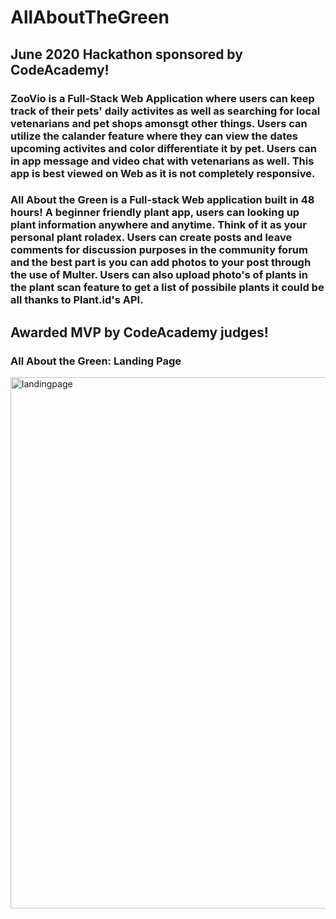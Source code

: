 # AllAboutTheGreen

## June 2020 Hackathon sponsored by CodeAcademy!

### ZooVio is a Full-Stack Web Application where users can keep track of their pets' daily activites as well as searching for local vetenarians and pet shops amonsgt other things. Users can utilize the calander feature where they can view the dates upcoming activites and color differentiate it by pet. Users can in app message and video chat with vetenarians as well. This app is best viewed on Web as it is not completely responsive.

### All About the Green is a Full-stack Web application built in 48 hours! A beginner friendly plant app, users can looking up plant information anywhere and anytime. Think of it as your personal plant roladex. Users can create posts and leave comments for discussion purposes in the community forum and the best part is you can add photos to your post through the use of Multer. Users can also upload photo's of plants in the plant scan feature to get a list of possibile plants it could be all thanks to Plant.id's API.

## Awarded MVP by CodeAcademy judges!
                        
 ### All About the Green: Landing Page
<img width="850" alt="landingpage" src="">
                        
                        
                        
